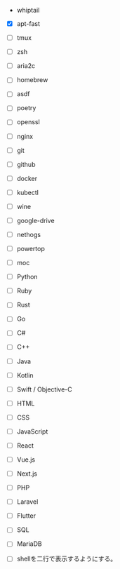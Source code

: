  - whiptail

 - [x] apt-fast
 - [ ] tmux
 - [ ] zsh
 - [ ] aria2c
 - [ ] homebrew
 - [ ] asdf
 - [ ] poetry
 - [ ] openssl
 - [ ] nginx
 - [ ] git
 - [ ] github
 - [ ] docker
 - [ ] kubectl
 - [ ] wine
 - [ ] google-drive
 - [ ] nethogs
 - [ ] powertop
 - [ ] moc

 - [ ] Python
 - [ ] Ruby
 - [ ] Rust
 - [ ] Go
 - [ ] C#
 - [ ] C++
 - [ ] Java
 - [ ] Kotlin
 - [ ] Swift / Objective-C
 - [ ] HTML
 - [ ] CSS
 - [ ] JavaScript
 - [ ] React
 - [ ] Vue.js
 - [ ] Next.js
 - [ ] PHP
 - [ ] Laravel
 - [ ] Flutter
 - [ ] SQL
 - [ ] MariaDB

 - [ ] shellを二行で表示するようにする。

